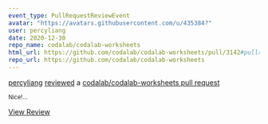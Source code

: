 ```yaml
---
event_type: PullRequestReviewEvent
avatar: "https://avatars.githubusercontent.com/u/435384?"
user: percyliang
date: 2020-12-30
repo_name: codalab/codalab-worksheets
html_url: https://github.com/codalab/codalab-worksheets/pull/3142#pullrequestreview-559762310
repo_url: https://github.com/codalab/codalab-worksheets
---
```


<a href='https://github.com/percyliang' target='_blank'>percyliang</a> <a href='https://github.com/codalab/codalab-worksheets/pull/3142#pullrequestreview-559762310' target='_blank'>reviewed</a> a <a href='https://github.com/codalab/codalab-worksheets/pull/3142' target='_blank'>codalab/codalab-worksheets pull request</a>

<small>Nice!...</small>

<a href='https://github.com/codalab/codalab-worksheets/pull/3142#pullrequestreview-559762310' target='_blank'>View Review</a>